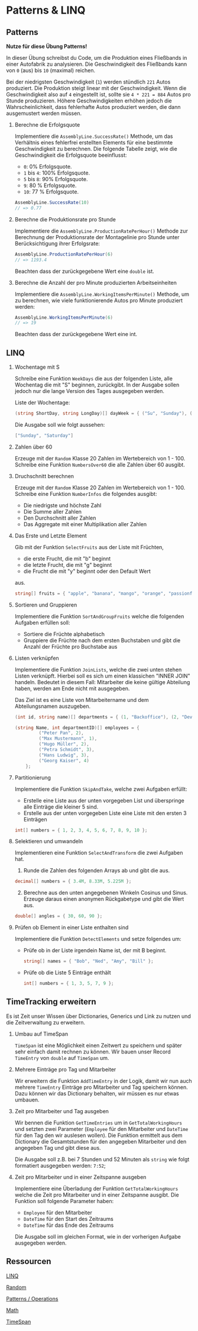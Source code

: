 # Patterns & LINQ

## Patterns

**Nutze für diese Übung Patterns!**

In dieser Übung schreibst du Code, um die Produktion eines Fließbands in einer Autofabrik zu analysieren. Die Geschwindigkeit des Fließbands kann von `0` (aus) bis `10` (maximal) reichen.

Bei der niedrigsten Geschwindigkeit (`1`) werden stündlich `221` Autos produziert. Die Produktion steigt linear mit der Geschwindigkeit. Wenn die Geschwindigkeit also auf `4` eingestellt ist, sollte sie `4 * 221 = 884` Autos pro Stunde produzieren. Höhere Geschwindigkeiten erhöhen jedoch die Wahrscheinlichkeit, dass fehlerhafte Autos produziert werden, die dann ausgemustert werden müssen.

1. Berechne die Erfolgsquote

    Implementiere die `AssemblyLine.SuccessRate()` Methode, um das Verhältnis eines fehlerfrei erstellten Elements für eine bestimmte Geschwindigkeit zu berechnen. Die folgende Tabelle zeigt, wie die Geschwindigkeit die Erfolgsquote beeinflusst:

    - `0`: 0% Erfolgsquote.
    - `1` bis `4`: 100% Erfolgsquote.
    - `5` bis `8`: 90% Erfolgsquote.
    - `9`: 80 % Erfolgsquote.
    - `10`: 77 % Erfolgsquote.

    ```csharp
    AssemblyLine.SuccessRate(10)
    // => 0.77
    ```

2. Berechne die Produktionsrate pro Stunde

    Implementiere die `AssemblyLine.ProductionRatePerHour()` Methode zur Berechnung der Produktionsrate der Montagelinie pro Stunde unter Berücksichtigung ihrer Erfolgsrate:

    ```csharp
    AssemblyLine.ProductionRatePerHour(6)
    // => 1193.4
    ```

    Beachten dass der zurückgegebene Wert eine `double` ist.

3. Berechne die Anzahl der pro Minute produzierten Arbeitseinheiten

    Implementiere die `AssemblyLine.WorkingItemsPerMinute()` Methode, um zu berechnen, wie viele funktionierende Autos pro Minute produziert werden:

    ```csharp
    AssemblyLine.WorkingItemsPerMinute(6)
    // => 19
    ```

    Beachten dass der zurückgegebene Wert eine int.

## LINQ

1. Wochentage mit S

    Schreibe eine Funktion `WeekDays` die aus der folgenden Liste, alle Wochentag die mit "S" beginnen, zurückgibt. In der Ausgabe sollen jedoch nur die lange Version des Tages ausgegeben werden.

    Liste der Wochentage: 
    ```csharp
    (string ShortDay, string LongDay)[] dayWeek = { ("Su", "Sunday"), ("Mo", "Monday"), ("Tu", "Tuesday"), ("We", "Wednesday"), ("Th", "Thursday"), ("Fr", "Friday"), ("Sa", "Saturday") };
    ```

    Die Ausgabe soll wie folgt aussehen:
    ```csharp
    ["Sunday", "Saturday"]
    ```

2. Zahlen über 60

    Erzeuge mit der `Random` Klasse 20 Zahlen im Wertebereich von 1 - 100. Schreibe eine Funktion `NumbersOver60` die alle Zahlen über 60 ausgibt.

3. Druchschnitt berechnen

    Erzeuge mit der `Random` Klasse 20 Zahlen im Wertebereich von 1 - 100. Schreibe eine Funktion `NumberInfos` die folgendes ausgibt:

    - Die niedrigste und höchste Zahl
    - Die Summe aller Zahlen
    - Den Durchschnitt aller Zahlen
    - Das Aggregate mit einer Multiplikation aller Zahlen

4. Das Erste und Letzte Element

    Gib mit der Funktion `SelectFruits` aus der Liste mit Früchten,

    - die erste Frucht, die mit "b" beginnt
    - die letzte Frucht, die mit "g" beginnt
    - die Frucht die mit "y" beginnt oder den Default Wert

    aus.

    ```csharp
    string[] fruits = { "apple", "banana", "mango", "orange", "passionfruit", "grape", "strawberry", "blackberry", "gooseberry", "blueberry", "raspberry" };
    ```

5. Sortieren und Gruppieren

    Implementiere die Funktion `SortAndGroupFruits` welche die folgenden Aufgaben erfüllen soll:

    - Sortiere die Früchte alphabetisch
    - Gruppiere die Früchte nach dem ersten Buchstaben und gibt die Anzahl der Früchte pro Buchstabe aus

6. Listen verknüpfen

    Implementiere die Funktion `JoinLists`, welche die zwei unten stehen Listen verknüpft. Hierbei soll es sich um einen klassichen "INNER JOIN" handeln. Bedeutet in diesem Fall: Mitarbeiter die keine gültige Abteilung haben, werden am Ende nicht mit ausgegeben.

    Das Ziel ist es eine Liste von Mitarbeitername und dem Abteilungsnamen auszugeben.

    ```csharp
    (int id, string name)[] departments = { (1, "Backoffice"), (2, "Development"), (3, "Sales") };
    
    (string Name, int departmentID)[] employees = {
             ("Peter Pan", 2),
             ("Max Mustermann", 1),
             ("Hugo Müller", 2),
             ("Petra Schmidt", 3),
             ("Hans Ludwig", 3),
             ("Georg Kaiser", 4)
        };
    ```

7. Partitionierung

    Implementiere die Funktion `SkipAndTake`, welche zwei Aufgaben erfüllt:

    - Erstelle eine Liste aus der unten vorgegeben List und überspringe alle Einträge die kleiner 5 sind.
    - Erstelle aus der unten vorgegeben Liste eine Liste mit den ersten 3 Einträgen

    ```csharp
    int[] numbers = { 1, 2, 3, 4, 5, 6, 7, 8, 9, 10 };
    ```

8. Selektieren und umwandeln

    Implementieren eine Funktion `SelectAndTransform` die zwei Aufgaben hat.

    1. Runde die Zahlen des folgenden Arrays ab und gibt die aus.

    ```csharp
    decimal[] numbers = { 3.4M, 8.33M, 5.225M };
    ```

    2. Berechne aus den unten angegebenen Winkeln Cosinus und Sinus. Erzeuge daraus einen anonymen Rückgabetype und gibt die Wert aus.

    ```csharp
    double[] angles = { 30, 60, 90 };
    ```

9. Prüfen ob Element in einer Liste enthalten sind

    Implementiere die Funktion `DetectElements` und setze folgendes um:

    - Prüfe ob in der Liste irgendein Name ist, der mit B beginnt.
        ```csharp
        string[] names = { "Bob", "Ned", "Amy", "Bill" };
        ```
    - Prüfe ob die Liste 5 Einträge enthält
        ```csharp
        int[] numbers = { 1, 3, 5, 7, 9 };
        ```

## TimeTracking erweitern

Es ist Zeit unser Wissen über Dictionaries, Generics und Link zu nutzen und die Zeitverwaltung zu erweitern.

1. Umbau auf TimeSpan

    `TimeSpan` ist eine Möglichkeit einen Zeitwert zu speichern und später sehr einfach damit rechnen zu können. Wir bauen unser Record `TimeEntry` von `double` auf `TimeSpan` um.

2. Mehrere Einträge pro Tag und Mitarbeiter

    Wir erweitern die Funktion `AddTimeEntry` in der Logik, damit wir nun auch mehrere `TimeEntry` Einträge pro Mitarbeiter und Tag speichern können. Dazu können wir das Dictionary behalten, wir müssen es nur etwas umbauen.

3. Zeit pro Mitarbeiter und Tag ausgeben

    Wir bennen die Funktion `GetTimeEntries` um in `GetTotalWorkingHours` und setzten zwei Parameter (`Employee` für den Mitarbeiter und `DateTime` für den Tag den wir auslesen wollen). Die Funktion ermittelt aus dem Dictionary die Gesamtstunden für den angegeben Mitarbeiter und den angegeben Tag und gibt diese aus.

    Die Ausgabe soll z.B. bei 7 Stunden und 52 Minuten als `string` wie folgt formatiert ausgegeben werden: `7:52`;

4. Zeit pro Mitarbeiter und in einer Zeitspanne ausgeben

    Implementiere eine Überladung der Funktion `GetTotalWorkingHours` welche die Zeit pro Mitarbeiter und in einer Zeitspanne ausgibt. Die Funktion soll folgende Parameter haben:

    - `Employee` für den Mitarbeiter
    - `DateTime` für den Start des Zeitraums
    - `DateTime` für das Ende des Zeitraums

    Die Ausgabe soll im gleichen Format, wie in der vorherigen Aufgabe ausgegeben werden.

## Ressourcen

[LINQ](https://docs.microsoft.com/en-us/dotnet/csharp/programming-guide/concepts/linq/)

[Random](https://docs.microsoft.com/en-us/dotnet/api/system.random?view=net6.0)

[Patterns / Operations](https://docs.microsoft.com/en-us/dotnet/csharp/fundamentals/functional/pattern-matching)

[Math](https://docs.microsoft.com/en-us/dotnet/api/system.math?view=net6.0)

[TimeSpan](https://docs.microsoft.com/de-de/dotnet/api/system.timespan?view=net6.0)
